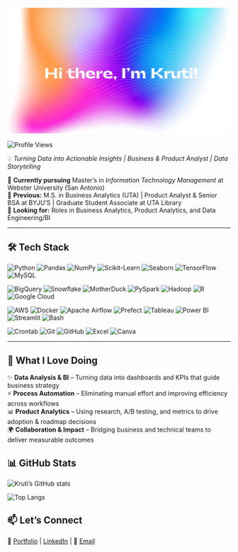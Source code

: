 ![👋 Hi, I’m Kruti Ray](./Final%20Design.png)


![Profile Views](https://komarev.com/ghpvc/?username=kruti95&color=blue)

💡 *Turning Data into Actionable Insights | Business & Product Analyst | Data Storytelling*  

🔹 **Currently pursuing** Master’s in *Information Technology Management* at Webster University (San Antonio)  
🔹 **Previous:** M.S. in Business Analytics (UTA) | Product Analyst & Senior BSA at BYJU’S | Graduate Student Associate at UTA Library  
🔹 **Looking for:** Roles in Business Analytics, Product Analytics, and Data Engineering/BI  

---

## 🛠️ Tech Stack  

![Python](https://img.shields.io/badge/Python-3776AB?style=for-the-badge&logo=python&logoColor=white)
![Pandas](https://img.shields.io/badge/Pandas-150458?style=for-the-badge&logo=pandas&logoColor=white)
![NumPy](https://img.shields.io/badge/Numpy-013243?style=for-the-badge&logo=numpy&logoColor=white)
![Scikit-Learn](https://img.shields.io/badge/Scikit--Learn-F7931E?style=for-the-badge&logo=scikitlearn&logoColor=white)
![Seaborn](https://img.shields.io/badge/Seaborn-0099CC?style=for-the-badge&logoColor=white)
![TensorFlow](https://img.shields.io/badge/TensorFlow-FF6F00?style=for-the-badge&logo=tensorflow&logoColor=white)
![MySQL](https://img.shields.io/badge/MySQL-4479A1?style=for-the-badge&logo=mysql&logoColor=white)

![BigQuery](https://img.shields.io/badge/BigQuery-669DF6?style=for-the-badge&logo=googlebigquery&logoColor=white)
![Snowflake](https://img.shields.io/badge/Snowflake-29B5E8?style=for-the-badge&logo=snowflake&logoColor=white)
![MotherDuck](https://img.shields.io/badge/MotherDuck-FF4F8B?style=for-the-badge&logoColor=white)
![PySpark](https://img.shields.io/badge/PySpark-E25A1C?style=for-the-badge&logo=apachespark&logoColor=white)
![Hadoop](https://img.shields.io/badge/Hadoop-FFCA28?style=for-the-badge&logo=apachehadoop&logoColor=black)
![R](https://img.shields.io/badge/R-276DC3?style=for-the-badge&logo=r&logoColor=white)
![Google Cloud](https://img.shields.io/badge/GoogleCloud-4285F4?style=for-the-badge&logo=googlecloud&logoColor=white)

![AWS](https://img.shields.io/badge/AWS-232F3E?style=for-the-badge&logo=amazonaws&logoColor=white)
![Docker](https://img.shields.io/badge/Docker-2496ED?style=for-the-badge&logo=docker&logoColor=white)
![Apache Airflow](https://img.shields.io/badge/Apache%20Airflow-017CEE?style=for-the-badge&logo=apacheairflow&logoColor=white)
![Prefect](https://img.shields.io/badge/Prefect-000000?style=for-the-badge&logo=prefect&logoColor=white)
![Tableau](https://img.shields.io/badge/Tableau-E97627?style=for-the-badge&logo=tableau&logoColor=white)
![Power BI](https://img.shields.io/badge/Power%20BI-F2C811?style=for-the-badge&logo=powerbi&logoColor=black)
![Streamlit](https://img.shields.io/badge/Streamlit-FF4B4B?style=for-the-badge&logo=streamlit&logoColor=white)
![Bash](https://img.shields.io/badge/Bash-121011?style=for-the-badge&logo=gnu-bash&logoColor=white)

![Crontab](https://img.shields.io/badge/Crontab-4A90E2?style=for-the-badge&logo=linux&logoColor=white)
![Git](https://img.shields.io/badge/Git-F05032?style=for-the-badge&logo=git&logoColor=white)
![GitHub](https://img.shields.io/badge/GitHub-181717?style=for-the-badge&logo=github&logoColor=white)
![Excel](https://img.shields.io/badge/Excel-217346?style=for-the-badge&logo=microsoft-excel&logoColor=white)
![Canva](https://img.shields.io/badge/Canva-00C4CC?style=for-the-badge&logo=canva&logoColor=white)


---

## 💙 What I Love Doing  
✨ **Data Analysis & BI** – Turning data into dashboards and KPIs that guide business strategy  
⚡ **Process Automation** – Eliminating manual effort and improving efficiency across workflows  
📊 **Product Analytics** – Using research, A/B testing, and metrics to drive adoption & roadmap decisions  
🌍 **Collaboration & Impact** – Bridging business and technical teams to deliver measurable outcomes  


## 📊 GitHub Stats  
![Kruti’s GitHub stats](https://github-readme-stats.vercel.app/api?username=kruti95&show_icons=true&theme=tokyonight)     

![Top Langs](https://github-readme-stats.vercel.app/api/top-langs/?username=kruti95&layout=compact&theme=tokyonight)

## 📫 Let’s Connect  
🔗 [Portfolio](https://kruti95.github.io/) | [LinkedIn](https://www.linkedin.com/in/kruti-ray-60116910a/) | 📧 [Email](mailto:raykruti08@gmail.com)  

